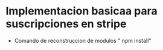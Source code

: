 # Implementacion basicaa para suscripciones en stripe

* Comando de reconstruccion de modulos " npm install"